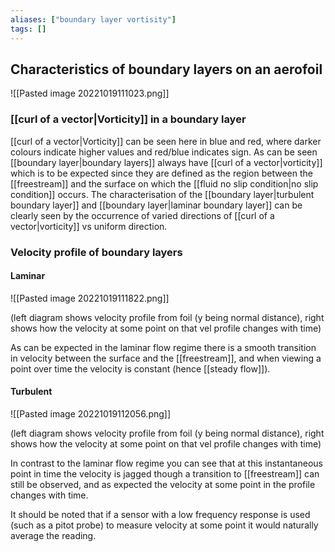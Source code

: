 ```yaml
---
aliases: ["boundary layer vortisity"]
tags: []
---
```


## Characteristics of boundary layers on an aerofoil

![[Pasted image 20221019111023.png]]

### [[curl of a vector|Vorticity]] in a boundary layer

[[curl of a vector|Vorticity]] can be seen here in blue and red, where darker colours indicate higher values and red/blue indicates sign. As can be seen [[boundary layer|boundary layers]] always have [[curl of a vector|vorticity]] which is to be expected since they are defined as the region between the [[freestream]] and the surface on which the [[fluid no slip condition|no slip condition]] occurs. The characterisation of the [[boundary layer|turbulent boundary layer]] and [[boundary layer|laminar boundary layer]] can be clearly seen by the occurrence of varied directions of [[curl of a vector|vorticity]] vs uniform direction.

### Velocity profile of boundary layers
#### Laminar
![[Pasted image 20221019111822.png]]

(left diagram shows velocity profile from foil (y being normal distance), right shows how the velocity at some point on that vel profile changes with time)

As can be expected in the laminar flow regime there is a smooth transition in velocity between the surface and the [[freestream]], and when viewing a point over time the velocity is constant (hence [[steady flow]]).

#### Turbulent
![[Pasted image 20221019112056.png]]

(left diagram shows velocity profile from foil (y being normal distance), right shows how the velocity at some point on that vel profile changes with time)

In contrast to the laminar flow regime you can see that at this instantaneous point in time the velocity is jagged though a transition to [[freestream]] can still be observed, and as expected the velocity at some point in the profile changes with time.

It should be noted that if a sensor with a low frequency response is used (such as a pitot probe) to measure velocity at some point it would naturally average the reading.

